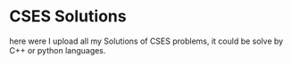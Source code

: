 # CSES Solutions
here were I upload all my Solutions of CSES problems, it could be solve by C++ or python languages. 
